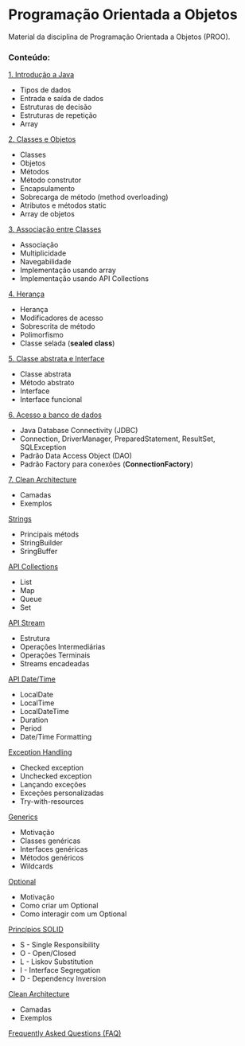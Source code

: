 # Programação Orientada a Objetos 
Material da disciplina de Programação Orientada a Objetos (PROO).

### Conteúdo:
[1. Introdução a Java](https://github.com/pdalbem/POO/tree/main/1.%20Introdu%C3%A7%C3%A3o%20a%20Java)
* Tipos de dados
* Entrada e saída de dados
* Estruturas de decisão
* Estruturas de repetição
* Array

[2. Classes e Objetos](https://github.com/pdalbem/POO/tree/main/2.%20Classes%20e%20Objetos)
* Classes
* Objetos
* Métodos
* Método construtor
* Encapsulamento
* Sobrecarga de método (method overloading)
* Atributos e métodos static
* Array de objetos

[3. Associação entre Classes](https://github.com/pdalbem/POO/tree/main/3.%20Associa%C3%A7%C3%A3o%20entre%20Classes)
* Associação
* Multiplicidade
* Navegabilidade
* Implementação usando array
* Implementação usando API Collections

[4. Herança](https://github.com/pdalbem/POO/tree/main/4.%20Heran%C3%A7a)
* Herança
* Modificadores de acesso
* Sobrescrita de método
* Polimorfismo
* Classe selada (__sealed class__)

[5. Classe abstrata e Interface](https://github.com/pdalbem/POO/tree/main/5.%20Classe%20Abstrata%20e%20Interface)
* Classe abstrata
* Método abstrato
* Interface
* Interface funcional

[6. Acesso a banco de dados](https://github.com/pdalbem/POO/tree/main/6.%20Acesso%20a%20BD)
* Java Database Connectivity (JDBC)
* Connection, DriverManager, PreparedStatement, ResultSet, SQLException
* Padrão Data Access Object (DAO)
* Padrão Factory para conexões (__ConnectionFactory__)

[7. Clean Architecture](https://github.com/pdalbem/POO/tree/main/Clean%20Architecture)
* Camadas
* Exemplos

[Strings](https://github.com/pdalbem/POO/tree/main/Strings)
* Principais métods
* StringBuilder
* SringBuffer

[API Collections](https://github.com/pdalbem/POO/tree/main/Collections)
* List
* Map
* Queue
* Set

[API Stream](https://github.com/pdalbem/POO/tree/main/Stream)
* Estrutura
* Operações Intermediárias
* Operações Terminais
* Streams encadeadas

[API Date/Time](https://github.com/pdalbem/POO/tree/main/DateTime)
* LocalDate
* LocalTime
* LocalDateTime
* Duration
* Period
* Date/Time Formatting

[Exception Handling](https://github.com/pdalbem/POO/tree/main/Exceptions)
* Checked exception
* Unchecked exception
* Lançando exceções
* Exceções personalizadas
* Try-with-resources

[Generics](https://github.com/pdalbem/POO/tree/main/Generics)
* Motivação
* Classes genéricas
* Interfaces genéricas
* Métodos genéricos
* Wildcards

[Optional](https://github.com/pdalbem/POO/tree/main/Optional)
* Motivação
* Como criar um Optional
* Como interagir com um Optional

[Princípios SOLID](https://github.com/pdalbem/POO/tree/main/SOLID)
* S - Single Responsibility
* O - Open/Closed
* L - Liskov Substitution
* I - Interface Segregation
* D - Dependency Inversion

[Clean Architecture](https://github.com/pdalbem/POO/tree/main/Clean%20Architecture)
* Camadas
* Exemplos

[Frequently Asked Questions (FAQ)](FAQ.md)
